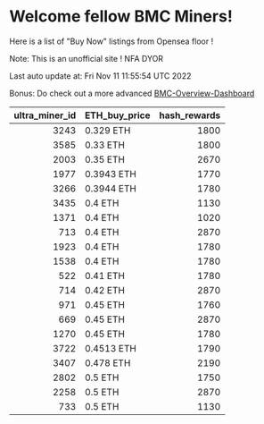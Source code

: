 # Welcome fellow BMC Miners!
Here is a list of "Buy Now" listings from Opensea floor !

Note: This is an unofficial site ! NFA DYOR

Last auto update at: Fri Nov 11 11:55:54 UTC 2022

Bonus: Do check out a more advanced [BMC-Overview-Dashboard](https://dune.com/defifunk/BMC-Overview-Dashboard)


|   ultra_miner_id | ETH_buy_price   |   hash_rewards |
|-----------------:|:----------------|---------------:|
|             3243 | 0.329 ETH       |           1800 |
|             3585 | 0.33 ETH        |           1800 |
|             2003 | 0.35 ETH        |           2670 |
|             1977 | 0.3943 ETH      |           1770 |
|             3266 | 0.3944 ETH      |           1780 |
|             3435 | 0.4 ETH         |           1130 |
|             1371 | 0.4 ETH         |           1020 |
|              713 | 0.4 ETH         |           2870 |
|             1923 | 0.4 ETH         |           1780 |
|             1538 | 0.4 ETH         |           1780 |
|              522 | 0.41 ETH        |           1780 |
|              714 | 0.42 ETH        |           2870 |
|              971 | 0.45 ETH        |           1760 |
|              669 | 0.45 ETH        |           2870 |
|             1270 | 0.45 ETH        |           1780 |
|             3722 | 0.4513 ETH      |           1790 |
|             3407 | 0.478 ETH       |           2190 |
|             2802 | 0.5 ETH         |           1750 |
|             2258 | 0.5 ETH         |           2870 |
|              733 | 0.5 ETH         |           1130 |